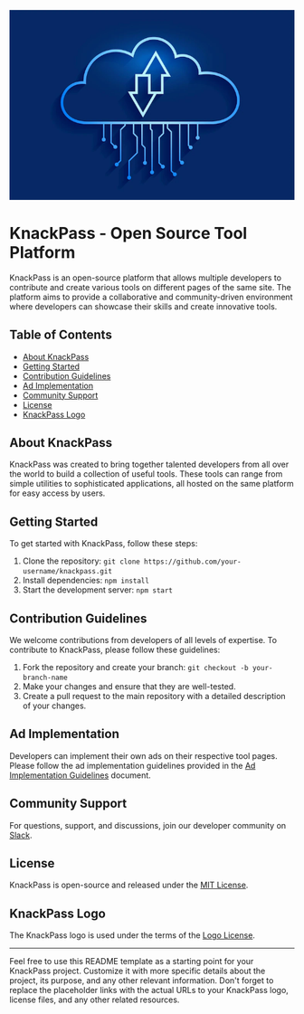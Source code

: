 <p align="center">
  <img src="cloudd.webp" alt="KnackPass Logo">
</p>


# KnackPass - Open Source Tool Platform

KnackPass is an open-source platform that allows multiple developers to contribute and create various tools on different pages of the same site. The platform aims to provide a collaborative and community-driven environment where developers can showcase their skills and create innovative tools.

## Table of Contents

- [About KnackPass](#about-knackpass)
- [Getting Started](#getting-started)
- [Contribution Guidelines](#contribution-guidelines)
- [Ad Implementation](#ad-implementation)
- [Community Support](#community-support)
- [License](#license)
- [KnackPass Logo](#knackpass-logo)

## About KnackPass

KnackPass was created to bring together talented developers from all over the world to build a collection of useful tools. These tools can range from simple utilities to sophisticated applications, all hosted on the same platform for easy access by users.

## Getting Started

To get started with KnackPass, follow these steps:

1. Clone the repository: `git clone https://github.com/your-username/knackpass.git`
2. Install dependencies: `npm install`
3. Start the development server: `npm start`

## Contribution Guidelines

We welcome contributions from developers of all levels of expertise. To contribute to KnackPass, please follow these guidelines:

1. Fork the repository and create your branch: `git checkout -b your-branch-name`
2. Make your changes and ensure that they are well-tested.
3. Create a pull request to the main repository with a detailed description of your changes.

## Ad Implementation

Developers can implement their own ads on their respective tool pages. Please follow the ad implementation guidelines provided in the [Ad Implementation Guidelines](ad-guidelines.md) document.

## Community Support

For questions, support, and discussions, join our developer community on [Slack](https://example.com/knackpass-slack).

## License

KnackPass is open-source and released under the [MIT License](LICENSE.md).

## KnackPass Logo

The KnackPass logo is used under the terms of the [Logo License](logo-license.md).

---

Feel free to use this README template as a starting point for your KnackPass project. Customize it with more specific details about the project, its purpose, and any other relevant information. Don't forget to replace the placeholder links with the actual URLs to your KnackPass logo, license files, and any other related resources.
